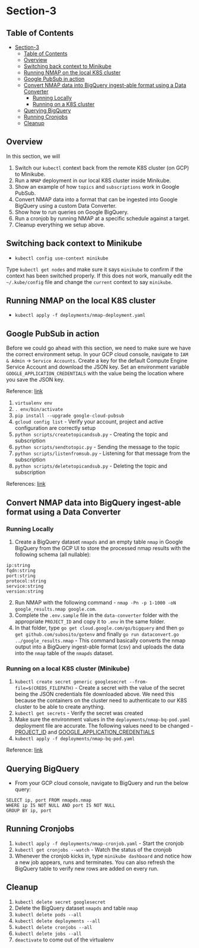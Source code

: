 # Section-3

## Table of Contents

<!-- TOC -->

- [Section-3](#section-3)
    - [Table of Contents](#table-of-contents)
    - [Overview](#overview)
    - [Switching back context to Minikube](#switching-back-context-to-minikube)
    - [Running NMAP on the local K8S cluster](#running-nmap-on-the-local-k8s-cluster)
    - [Google PubSub in action](#google-pubsub-in-action)
    - [Convert NMAP data into BigQuery ingest-able format using a Data Converter](#convert-nmap-data-into-bigquery-ingest-able-format-using-a-data-converter)
        - [Running Locally](#running-locally)
        - [Running on a K8S cluster](#running-on-a-k8s-cluster)
    - [Querying BigQuery](#querying-bigquery)
    - [Running Cronjobs](#running-cronjobs)
    - [Cleanup](#cleanup)

<!-- /TOC -->

## Overview
In this section, we will
1. Switch our `kubectl` context back from the remote K8S cluster (on GCP) to Minikube.
2. Run a `NMAP` deployment in our local K8S cluster inside Minikube.
3. Show an example of how `topics` and `subscriptions` work in Google PubSub.
4. Convert NMAP data into a format that can be ingested into Google BigQuery using a custom Data Converter.
5. Show how to run queries on Google BigQuery.
6. Run a cronjob by running NMAP at a specific schedule against a target.
7. Cleanup everything we setup above.


## Switching back context to Minikube

* `kubectl config use-context minikube`

Type `kubectl get nodes` and make sure it says `minikube` to confirm if the context has been switched properly. If this does not work, manually edit the `~/.kube/config` file and change the `current` context to say `minikube`.

## Running NMAP on the local K8S cluster

* `kubectl apply -f deployments/nmap-deployment.yaml`

## Google PubSub in action
Before we could go ahead with this section, we need to make sure we have the correct environment setup. In your GCP cloud console, navigate to `IAM & Admin` -> `Service Accounts`. Create a key for the default Compute Engine Service Account and download the JSON key. Set an environment variable `GOOGLE_APPLICATION_CREDENTIALS` with the value being the location where you save the JSON key.

Reference: [link](https://developers.google.com/identity/protocols/application-default-credentials)

1. `virtualenv env`
2. `. env/bin/activate`
3. `pip install --upgrade google-cloud-pubsub`
4. `gcloud config list` - Verify your account, project and active configuration are correctly setup
5. `python scripts/createtopicandsub.py` - Creating the topic and subscription
6. `python scripts/sendtotopic.py` - Sending the message to the topic
7. `python scripts/listenfromsub.py` - Listening for that message from the subscription
8. `python scripts/deletetopicandsub.py` - Deleting the topic and subscription

References: [link](https://cloud.google.com/pubsub/docs/reference/libraries#client-libraries-install-python)

## Convert NMAP data into BigQuery ingest-able format using a Data Converter

### Running Locally
1. Create a BigQuery dataset `nmapds` and an empty table `nmap` in Google BigQuery from the GCP UI to store the processed nmap results with the following schema (all nullable):
```
ip:string
fqdn:string
port:string
protocol:string
service:string
version:string
```
2. Run NMAP with the following command - `nmap -Pn -p 1-1000 -oN google_results.nmap google.com`.
3. Complete the `.env.sample` file in the `data-converter` folder with the appropriate `PROJECT_ID` and copy it to `.env` in the same folder.
4. In that folder, type `go get cloud.google.com/go/bigquery` and then `go get github.com/subosito/gotenv` and finally `go run dataconvert.go ../google_results.nmap` - This command basically converts the nmap output into a BigQuery ingest-able format (csv) and uploads the data into the `nmap` table of the `nmapds` dataset.

### Running on a local K8S cluster (Minikube)
1. `kubectl create secret generic googlesecret --from-file=$(CREDS_FILEPATH)` - Create a secret with the value of the secret being the JSON credentials file downloaded above. We need this because the containers on the cluster need to authenticate to our K8S cluster to be able to create anything.
2. `kubectl get secrets` - Verify the secret was created
3. Make sure the environment values in the `deployments/nmap-bq-pod.yaml` deployment file are accurate. The following values need to be changed - [PROJECT_ID](https://github.com/devsecops/defcon-workshop/blob/master/section-3/deployments/nmap-bq-pod.yaml#L14) and [GOOGLE_APPLICATION_CREDENTIALS](https://github.com/devsecops/defcon-workshop/blob/master/section-3/deployments/nmap-bq-pod.yaml#L20)
4. `kubectl apply -f deployments/nmap-bq-pod.yaml`

Reference: [link](https://github.com/maaaaz/nmaptocsv)


## Querying BigQuery

* From your GCP cloud console, navigate to BigQuery and run the below query:
```
SELECT ip, port FROM nmapds.nmap
WHERE ip IS NOT NULL AND port IS NOT NULL
GROUP BY ip, port
```

## Running Cronjobs

1. `kubectl apply -f deployments/nmap-cronjob.yaml` - Start the cronjob
2. `kubectl get cronjobs --watch` - Watch the status of the cronjob
3. Whenever the cronjob kicks in, type `minikube dashboard` and notice how a new job appears, runs and terminates. You can also refresh the BigQuery table to verify new rows are added on every run.

## Cleanup
1. `kubectl delete secret googlesecret`
2. Delete the BigQuery dataset `nmapds` and table `nmap`
3. `kubectl delete pods --all`
4. `kubectl delete deployments --all`
5. `kubectl delete cronjobs --all`
6. `kubectl delete jobs --all`
7. `deactivate` to come out of the virtualenv
